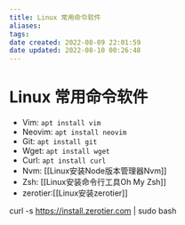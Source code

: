 ```yaml
---
title: Linux 常用命令软件
aliases:
tags:
date created: 2022-08-09 22:01:59
date updated: 2022-08-10 00:26:48
---
```


# Linux 常用命令软件

- Vim: `apt install vim`
- Neovim: `apt install neovim`
- Git: `apt install git`
- Wget: `apt install wget`
- Curl: `apt install curl`
- Nvm: [[Linux安装Node版本管理器Nvm]]
- Zsh: [[Linux安装命令行工具Oh My Zsh]]
- zerotier:[[Linux安装zerotier]]

curl -s https://install.zerotier.com | sudo bash

```
